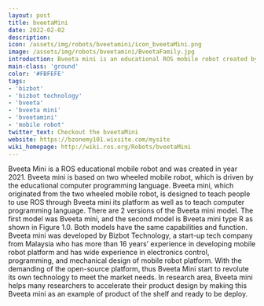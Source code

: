 ```yaml
---
layout: post
title: bveetaMini
date: 2022-02-02
description:
icon: /assets/img/robots/bveetamini/icon_bveetaMini.png
image: /assets/img/robots/bveetamini/BveetaFamily.jpg
introduction: Bveeta mini is an educational ROS mobile robot created by Bizbot Technology, Malaysia.
main-class: 'ground'
color: '#FBFEFE'
tags:
- 'bizbot'
- 'bizbot technology'
- 'bveeta'
- 'bveeta mini'
- 'bveetamini'
- 'mobile robot'
twitter_text: Checkout the bveetaMini
website: https://bzonemy101.wixsite.com/mysite
wiki_homepage: http://wiki.ros.org/Robots/bveetaMini
---
```


Bveeta Mini is a ROS educational mobile robot and was created in year 2021. Bveeta mini is based on two
wheeled mobile robot, which is driven by the educational computer
programming language. Bveeta mini, which originated from the two wheeled
mobile robot, is designed to teach people to use ROS through Bveeta mini its platform as well as to teach computer programming language. 
There are 2 versions of the Bveeta mini model. The first model was Bveeta
mini, and the second model is Bveeta mini type R as shown in Figure 1.0. Both
models have the same capabilities and function.
Bveeta mini was developed by Bizbot Technology, a start-up tech company
from Malaysia who has more than 16 years’ experience in developing mobile
robot platform and has wide experience in electronics control, programming,
and mechanical design of mobile robot platform. With the demanding of the
open-source platform, thus Bveeta Mini start to revolute its own technology to
meet the market needs. In research area, Bveeta mini helps many researchers
to accelerate their product design by making this Bveeta mini as an example of
product of the shelf and ready to be deploy.
